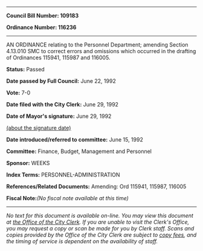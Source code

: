 

********

**Council Bill Number: 109183**
   
**Ordinance Number: 116236**
********

 AN ORDINANCE relating to the Personnel Department; amending Section 4.13.010 SMC to correct errors and omissions which occurred in the drafting of Ordinances 115941, 115987 and 116005.

**Status:** Passed
   
**Date passed by Full Council:** June 22, 1992
   
**Vote:** 7-0
   
**Date filed with the City Clerk:** June 29, 1992
   
**Date of Mayor's signature:** June 29, 1992
   
[(about the signature date)](/~public/approvaldate.htm)
   
   
   
**Date introduced/referred to committee:** June 15, 1992
   
**Committee:** Finance, Budget, Management and Personnel
   
**Sponsor:** WEEKS
   
   
**Index Terms:** PERSONNEL-ADMINISTRATION

**References/Related Documents:** Amending: Ord 115941, 115987, 116005

**Fiscal Note:**_(No fiscal note available at this time)_
********

_No text for this document is available on-line. You may view this document at [the Office of the City Clerk](http://www.seattle.gov/leg/clerk/contactUs.htm). If you are unable to visit the Clerk's Office, you may request a copy or scan be made for you by Clerk staff. Scans and copies provided by the Office of the City Clerk are subject to [copy fees](http://clerk.seattle.gov/~public/clerkfees.htm), and the timing of service is dependent on the availability of staff._

